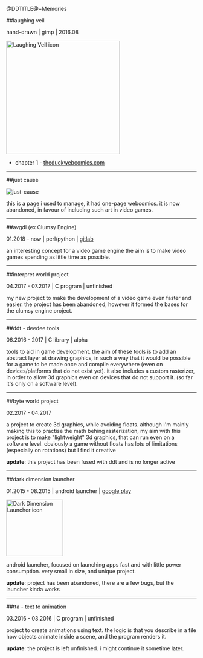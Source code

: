 @DDTITLE@=Memories

##laughing veil

hand-drawn | gimp | 2016.08

<img src="@ROOT@/images/icon_comic_laughing-veil.png" style="width:300px;" alt="Laughing Veil icon"/>

* chapter 1 - <a class="button" href="http://www.theduckwebcomics.com/Laughing_Veil/">theduckwebcomics.com</a>

---

##just cause

![just-cause](@ROOT@/images/icon_just-cause.png)

this is a page i used to manage, it had one-page webcomics.
it is now abandoned, in favour of including such art in video games.

---

##avgdl (ex Clumsy Engine)

01.2018 - now | perl/python |
[gitlab](https://gitlab.com/tomtsagk/avgdl)

an interesting concept for a video game engine
the aim is to make video games spending as little time as possible.

---

##interpret world project

04.2017 - 07.2017 | C program | unfinished

my new project to make the development of a video game even faster and easier.
the project has been abandoned, however it formed the bases for the
clumsy engine project.

---

##ddt - deedee tools

06.2016 - 2017 | C library | alpha

tools to aid in game development. the aim of these tools is to add an abstract
layer at drawing graphics, in such a way that it would be possible for a game
to be made once and compile everywhere (even on devices/platforms that do not
exist yet). it also includes a custom rasterizer, in order to allow 3d graphics
even on devices that do not support it. (so far it's only on a software level).

---

##byte world project

02.2017 - 04.2017

a project to create 3d graphics, while avoiding floats. although
 I'm mainly making this to practise the math behing rasterization,
my aim with this project is to make "lightweight" 3d graphics,
that can run even on a software level. obviously a game without floats has
lots of limitations (especially on rotations) but I find it creative

**update**: this project has been fused with ddt and is no longer active

---

##dark dimension launcher

01.2015 - 08.2015 | android launcher |
[google play](https://play.google.com/store/apps/details?id=com.darkdimension.darkdimensionlauncher)

<img src="@ROOT@/images/icon_dd-launcher.png" style="width:150px;" alt="Dark Dimension Launcher icon"/>

android launcher, focused on launching apps fast and with little power consumption.
very small in size, and unique project.

**update**: project has been abandoned, there are a few bugs, but the launcher kinda works

---

##tta - text to animation

03.2016 - 03.2016 | C program | unfinished

project to create animations using text. the logic is that you describe in a file how
objects animate inside a scene, and the program renders it.

**update**: the project is left unfinished. i might continue it sometime later.
